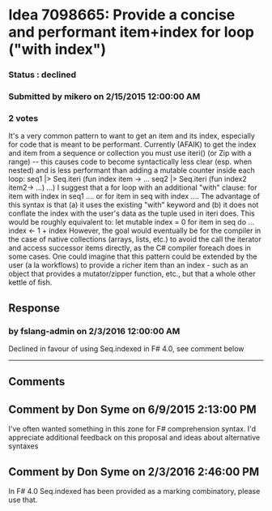 # Idea 7098665: Provide a concise and performant item+index for loop ("with index") #

### Status : declined

### Submitted by mikero on 2/15/2015 12:00:00 AM

### 2 votes

It's a very common pattern to want to get an item and its index, especially for code that is meant to be performant.
Currently (AFAIK) to get the index and item from a sequence or collection you must use iteri() (or Zip with a range) -- this causes code to become syntactically less clear (esp. when nested) and is less performant than adding a mutable counter inside each loop:
seq1 |> Seq.iteri (fun index item ->
...
seq2 |> Seq.iteri (fun index2 item2->
...)
...)
I suggest that a for loop with an additional "with" clause:
for item with index in seq1
....
or
for item in seq with index
....
The advantage of this syntax is that (a) it uses the existing "with" keyword and (b) it does not conflate the index with the user's data as the tuple used in iteri does.
This would be roughly equivalent to:
let mutable index = 0
for item in seq do
...
index <- 1 + index
However, the goal would eventually be for the compiler in the case of native collections (arrays, lists, etc.) to avoid the call the iterator and access successor items directly, as the C# compiler foreach does in some cases.
One could imagine that this pattern could be extended by the user (a la workflows) to provide a richer item than an index - such as an object that provides a mutator/zipper function, etc., but that a whole other kettle of fish.



## Response 
### by fslang-admin on 2/3/2016 12:00:00 AM

Declined in favour of using Seq.indexed in F# 4.0, see comment below

------------------------
## Comments


## Comment by Don Syme on 6/9/2015 2:13:00 PM
I've often wanted something in this zone for F# comprehension syntax. I'd appreciate additional feedback on this proposal and ideas about alternative syntaxes


## Comment by Don Syme on 2/3/2016 2:46:00 PM
In F# 4.0 Seq.indexed has been provided as a marking combinatory, please use that.

